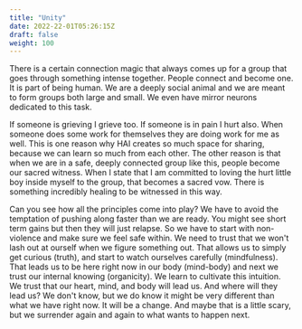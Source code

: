 ```yaml
---
title: "Unity"
date: 2022-22-01T05:26:15Z
draft: false
weight: 100
---
```

There is a certain connection magic that always comes up for a group that goes through something intense together. People connect and become one. It is part of being human. We are a deeply social animal and we are meant to form groups both large and small. We even have mirror neurons dedicated to this task.

If someone is grieving I grieve too. If someone is in pain I hurt also. When someone does some work for themselves they are doing work for me as well.
This is one reason why HAI creates so much space for sharing, because we can learn so much from each other. The other reason is that when we are in a safe, deeply connected group like this, people become our sacred witness. When I state that I am committed to loving the hurt little boy inside myself to the group, that becomes a sacred vow. There is something incredibly healing to be witnessed in this way.

Can you see how all the principles come into play? We have to avoid the temptation of pushing along faster than we are ready. You might see short term gains but then they will just relapse. So we have to start with non-violence and make sure we feel safe within. We need to trust that we won't lash out at ourself when we figure something out. That allows us to simply get curious (truth), and start to watch ourselves carefully (mindfulness). That leads us to be here right now in our body (mind-body) and next we trust our internal knowing (organicity). We learn to cultivate this intuition. We trust that our heart, mind, and body will lead us. And where will they lead us? We don't know, but we do know it might be very different than what we have right now. It will be a change. And maybe that is a little scary, but we surrender again and again to what wants to happen next.